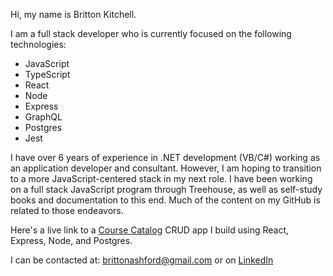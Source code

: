 Hi, my name is Britton Kitchell.

I am a full stack developer who is currently focused on the following technologies:
  - JavaScript
  - TypeScript
  - React
  - Node
  - Express
  - GraphQL
  - Postgres
  - Jest

I have over 6 years of experience in .NET development (VB/C#) working as an application developer and consultant. However, I am hoping to transition to a more JavaScript-centered stack in my next role. 
I have been working on a full stack JavaScript program through Treehouse, as well as self-study books and documentation to this end. 
Much of the content on my GitHub is related to those endeavors.

Here's a live link to a [Course Catalog](https://course-catalog-frontend-heroku.herokuapp.com/) CRUD app I build using React, Express, Node, and Postgres.

I can be contacted at: brittonashford@gmail.com or on [LinkedIn](https://www.linkedin.com/in/britton-kitchell/)
